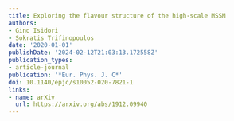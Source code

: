 ```yaml
---
title: Exploring the flavour structure of the high-scale MSSM
authors:
- Gino Isidori
- Sokratis Trifinopoulos
date: '2020-01-01'
publishDate: '2024-02-12T21:03:13.172558Z'
publication_types:
- article-journal
publication: '*Eur. Phys. J. C*'
doi: 10.1140/epjc/s10052-020-7821-1
links:
- name: arXiv
  url: https://arxiv.org/abs/1912.09940
---
```


